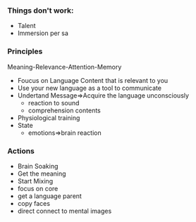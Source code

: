### Things don't work:

- Talent
- Immersion per sa

### Principles

Meaning-Relevance-Attention-Memory

- Foucus on Language Content that is relevant to you
- Use your new language as a tool to communicate
- Undertand Message=>Acquire the language unconsciously
  - reaction to sound
  - comprehension contents
- Physiological training
- State
  - emotions=>brain reaction

### Actions

- Brain Soaking
- Get the meaning
- Start Mixing
- focus on core
- get a language parent
- copy faces
- direct connect to mental images
